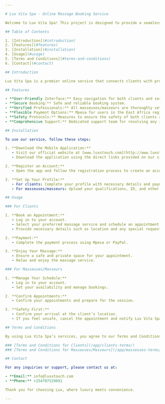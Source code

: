 ```yaml
---

# Lux Vita Spa - Online Massage Booking Service

Welcome to Lux Vita Spa! This project is designed to provide a seamless platform for booking in-home massage services with qualified masseuses/masseurs. Our mission is to deliver luxury and relaxation straight to our clients' doorsteps while ensuring the safety and professionalism of our service providers.

## Table of Contents

1. [Introduction](#introduction)
2. [Features](#features)
3. [Installation](#installation)
4. [Usage](#usage)
5. [Terms and Conditions](#terms-and-conditions)
6. [Contact](#contact)

## Introduction

Lux Vita Spa is a premier online service that connects clients with professional masseuses/masseurs. Our platform ensures easy scheduling, secure transactions, and a commitment to quality and safety. Clients can book appointments through our official mobile application, available exclusively on our website and the Google Play Store.

## Features

- **User-Friendly Interface:** Easy navigation for both clients and service providers.
- **Secure Booking:** Safe and reliable booking system.
- **Verified Professionals:** All masseuses/masseurs are thoroughly vetted.
- **Flexible Payment Options:** Mpesa for users in the East Africa region and PayPal for users worldwide.
- **Safety Protocols:** Measures to ensure the safety of both clients and service providers.
- **Comprehensive Support:** Dedicated support team for resolving any issues.

## Installation

To use our service, follow these steps:

1. **Download the Mobile Application:**
   - Visit our official website at [www.luxxtouch.com](http://www.luxxtouch.com).
   - Download the application using the direct links provided on our site or through the Google Play Store.

2. **Register an Account:**
   - Open the app and follow the registration process to create an account.

3. **Set Up Your Profile:**
   - For clients: Complete your profile with necessary details and payment information.
   - For masseuses/masseurs: Upload your qualifications, ID, and other required documents.

## Usage

### For Clients

1. **Book an Appointment:**
   - Log in to your account.
   - Select your preferred massage service and schedule an appointment.
   - Provide necessary details such as location and any special requests.

2. **Payment:**
   - Complete the payment process using Mpesa or PayPal.

3. **Enjoy Your Massage:**
   - Ensure a safe and private space for your appointment.
   - Relax and enjoy the massage service.

### For Masseuses/Masseurs

1. **Manage Your Schedule:**
   - Log in to your account.
   - Set your availability and manage bookings.

2. **Confirm Appointments:**
   - Confirm your appointments and prepare for the session.

3. **Safety First:**
   - Confirm your arrival at the client’s location.
   - If you feel unsafe, cancel the appointment and notify Lux Vita Spa immediately.

## Terms and Conditions

By using Lux Vita Spa’s services, you agree to our Terms and Conditions, which outline the guidelines and expectations for both clients and service providers. Please review them carefully to ensure a clear understanding of your rights and responsibilities.

### [Terms and Conditions for Clients](/app/clients-terms/)
### [Terms and Conditions for Masseuses/Masseurs](/app/masseuses-terms/)

## Contact

For any inquiries or support, please contact us at:

- **Email:** info@luxxtouch.com
- **Phone:** +254707529691

Thank you for choosing Lux, where luxury meets convenience.

---
```

